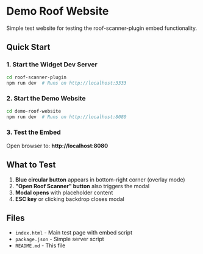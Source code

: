 # Demo Roof Website

Simple test website for testing the roof-scanner-plugin embed functionality.

## Quick Start

### 1. Start the Widget Dev Server
```bash
cd roof-scanner-plugin
npm run dev  # Runs on http://localhost:3333
```

### 2. Start the Demo Website
```bash
cd demo-roof-website
npm run dev  # Runs on http://localhost:8080
```

### 3. Test the Embed
Open browser to: **http://localhost:8080**

## What to Test

1. **Blue circular button** appears in bottom-right corner (overlay mode)
2. **"Open Roof Scanner" button** also triggers the modal 
3. **Modal opens** with placeholder content
4. **ESC key** or clicking backdrop closes modal

## Files

- `index.html` - Main test page with embed script
- `package.json` - Simple server script
- `README.md` - This file